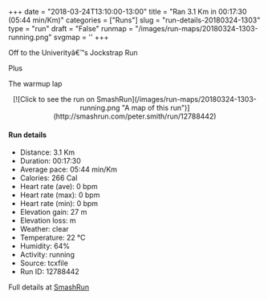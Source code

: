+++
date = "2018-03-24T13:10:00-13:00"
title = "Ran 3.1 Km in 00:17:30 (05:44 min/Km)"
categories = ["Runs"]
slug = "run-details-20180324-1303"
type = "run"
draft = "False"
runmap = "/images/run-maps/20180324-1303-running.png"
svgmap = '<polyline points="0 52, 0 50, 3 46, 4 46, 6 47, 8 47, 12 48, 13 48, 15 45, 17 44, 18 43, 19 40, 22 36, 23 35, 24 33, 24 33, 29 37, 35 41, 43 45, 46 48, 48 48, 50 49, 52 49, 59 51, 63 56, 65 57, 66 59, 66 60, 67 62, 68 65, 69 65, 69 65, 70 62, 70 61, 76 64, 78 66, 79 66, 82 67, 83 67, 84 66, 86 64, 89 62, 93 60, 95 59, 96 58, 96 57, 99 53, 100 51, 100 49, 96 43, 95 42, 93 42, 90 44, 88 46, 85 48, 84 48, 81 47, 79 47, 75 48, 73 49, 72 51, 71 54, 71 57, 72 58, 75 62, 76 64">'
+++

Off to the Univerityâ€™s Jockstrap Run

Plus

The warmup lap


<!--more-->

<center>
[![Click to see the run on SmashRun](/images/run-maps/20180324-1303-running.png "A map of this run")](http://smashrun.com/peter.smith/run/12788442)
</center>

#### Run details

* Distance: 3.1 Km
* Duration: 00:17:30
* Average pace: 05:44 min/Km
* Calories: 266 Cal
* Heart rate (ave): 0 bpm
* Heart rate (max): 0 bpm
* Heart rate (min): 0 bpm
* Elevation gain: 27 m
* Elevation loss:  m
* Weather: clear
* Temperature: 22 &deg;C
* Humidity: 64%
* Activity: running
* Source: tcxfile
* Run ID: 12788442

Full details at [SmashRun](http://smashrun.com/peter.smith/run/12788442)